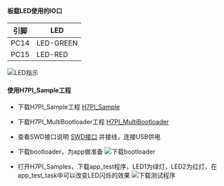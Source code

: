 #### 板载LED使用的IO口
|  引脚   |  LED   |
| --- | --- |
|  PC14   |  LED-GREEN  |
|  PC15   |  LED-RED    |

![LED指示](https://images.gitee.com/uploads/images/2019/1128/094328_4dfe2ba7_1586921.jpeg "LED指示灯.jpg")

#### 使用H7PI_Sample工程  
* 下载H7PI_Sample工程 [H7PI_Sample](https://gitee.com/Pinno/H7PI_Samples)

* 下载H7PI_MultiBootloader工程 [H7PI_MultiBootloader](https://gitee.com/Pinno/H7PI_MultiBootloader)

* 查看SWD接口说明 [SWD接口](https://gitee.com/Pinno/H7PI/wikis/SWD%E6%8E%A5%E5%8F%A3?sort_id=1735245) 并接线，连接USB供电

* 下载bootloader，为app做准备 
![下载bootloader](https://images.gitee.com/uploads/images/2019/1128/095128_7972faed_1586921.jpeg "下载MultiBootloader.jpg")

* 打开H7PI_Samples，下载app_test程序，LED1为绿灯，LED2为红灯，在app_test_task中可以改变LED闪烁的效果
![下载测试程序](https://images.gitee.com/uploads/images/2019/1128/095937_6a4f30d6_1586921.jpeg "123.jpg")
